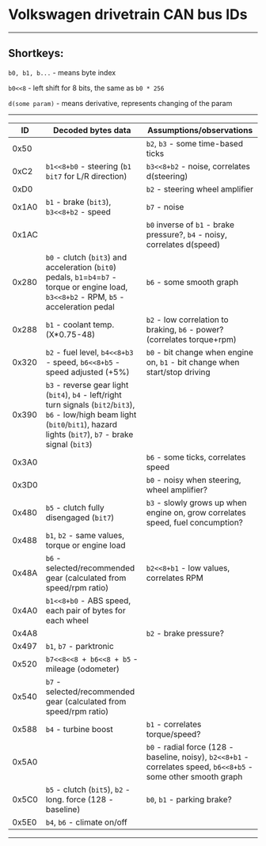 # Volkswagen drivetrain CAN bus IDs
---
## Shortkeys:

`b0, b1, b...` - means byte index

`b0<<8` - left shift for 8 bits, the same as `b0 * 256`

`d(some param)` - means derivative, represents changing of the param

---

ID | Decoded bytes data | Assumptions/observations
--- | --- | ---
0x50  | | `b2`, `b3` - some time-based ticks
0xC2  | `b1<<8+b0` - steering (`b1` `bit7` for L/R direction) | `b3<<8+b2` - noise, correlates d(steering)
0xD0  | | `b2` - steering wheel amplifier
0x1A0 | `b1` - brake (`bit3`), `b3<<8+b2` - speed | `b7` - noise
0x1AC | | `b0` inverse of `b1` - brake pressure?, `b4` - noisy, correlates d(speed)
0x280 | `b0` - clutch (`bit3`) and acceleration (`bit0`) pedals, `b1`=`b4`=`b7` - torque or engine load, `b3<<8+b2` - RPM, `b5` - acceleration pedal | `b6` - some smooth graph
0x288 | `b1` - coolant temp. (X*0.75-48) | `b2` - low correlation to braking, `b6` - power? (correlates torque+rpm)
0x320 | `b2` - fuel level, `b4<<8+b3` - speed, `b6<<8+b5` - speed adjusted (+5%) | `b0` - bit change when engine on, `b1` - bit change when start/stop driving
0x390 | `b3` - reverse gear light (`bit4`), `b4` - left/right turn signals (`bit2`/`bit3`), `b6` - low/high beam light (`bit0`/`bit1`), hazard lights (`bit7`), `b7` - brake signal (`bit3`) |
0x3A0 | | `b6` - some ticks, correlates speed
0x3D0 | | `b0` - noisy when steering, wheel amplifier?
0x480 | `b5` - clutch fully disengaged (`bit7`) | `b3` - slowly grows up when engine on, grow correlates speed, fuel concumption?
0x488 | `b1`, `b2` - same values, torque or engine load |
0x48A | `b6` - selected/recommended gear (calculated from speed/rpm ratio) | `b2<<8+b1` - low values, correlates RPM
0x4A0 | `b1<<8+b0` - ABS speed, each pair of bytes for each wheel |
0x4A8 | | `b2` - brake pressure?
0x497 | `b1`, `b7` - parktronic |
0x520 | `b7<<8<<8 + b6<<8 + b5` - mileage (odometer) |
0x540 | `b7` - selected/recommended gear (calculated from speed/rpm ratio) |
0x588 | `b4` - turbine boost | `b1` - correlates torque/speed?
0x5A0 | | `b0` - radial force (128 - baseline, noisy), `b2<<8+b1` - correlates speed, `b6<<8+b5` - some other smooth graph
0x5C0 | `b5` - clutch (`bit5`), `b2` - long. force (128 - baseline) | `b0`, `b1` - parking brake?
0x5E0 | `b4`, `b6` - climate on/off |
---


